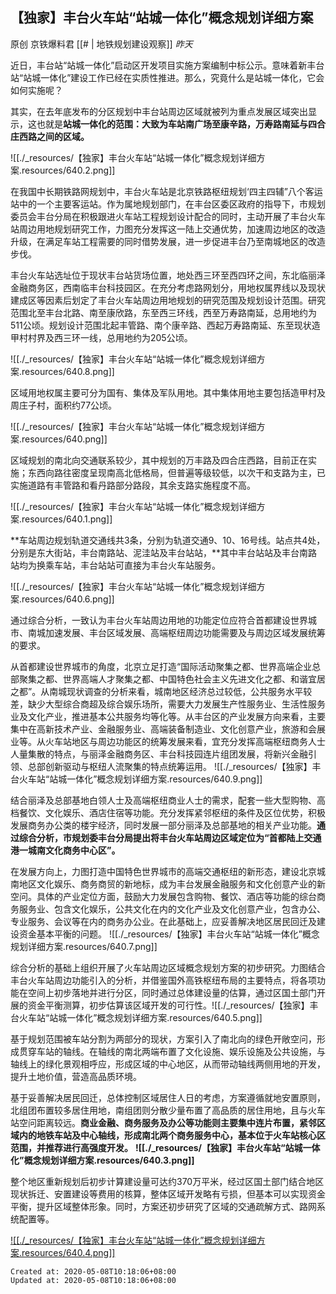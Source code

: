 
## 【独家】丰台火车站“站城一体化”概念规划详细方案

原创 京铁爆料君 [[# | 地铁规划建设观察]] _昨天_

近日，丰台站“站城一体化”启动区开发项目实施方案编制中标公示。意味着新丰台站“站城一体化”建设工作已经在实质性推进。那么，究竟什么是站城一体化，它会如何实施呢？

其实，在去年底发布的分区规划中丰台站周边区域就被列为重点发展区域突出显示，这也就是**站城一体化的范围：大致为车站南广场至康辛路，万寿路南延与四合庄西路之间的区域。**

![[./_resources/【独家】丰台火车站“站城一体化”概念规划详细方案.resources/640.2.png]]

在我国中长期铁路网规划中，丰台火车站是北京铁路枢纽规划‘四主四辅”八个客运站中的一个主要客运站。作为属地规划部门，在丰台区委区政府的指导下，市规划委员会丰台分局在积极跟进火车站工程规划设计配合的同时，主动开展了丰台火车站周边用地规划研究工作，力图充分发挥这一陆上交通优势，加速周边地区的改造升级，在满足车站工程需要的同时借势发展，进一步促进丰台乃至南城地区的改造步伐。

丰台火车站选址位于现状丰台站货场位置，地处西三环至西四环之间，东北临丽泽金融商务区，西南临丰台科技园区。在充分考虑路网划分，用地权属界线以及现状建成区等因素后划定了丰台火车站周边用地规划的研究范围及规划设计范围。研究范围北至丰台北路、南至康欣路，东至西三环线，西至万寿路南延，总用地约为511公顷。规划设计范围北起丰管路、南个康辛路、西起万寿路南延、东至现状造甲村村界及西三环一线，总用地约为205公顷。

![[./_resources/【独家】丰台火车站“站城一体化”概念规划详细方案.resources/640.8.png]]

区域用地权属主要可分为国有、集体及军队用地。其中集体用地主要包括造甲村及周庄子村，面积约77公顷。

![[./_resources/【独家】丰台火车站“站城一体化”概念规划详细方案.resources/640.png]]

区域规划的南北向交通联系较少，其中规划的万丰路及四合庄西路，目前正在实施；东西向路往密度呈现南高北低格局，但普遍等级较低，以次干和支路为主，已实施道路有丰管路和看丹路部分路段，其余支路实施程度不高。

![[./_resources/【独家】丰台火车站“站城一体化”概念规划详细方案.resources/640.1.png]]

**车站周边规划轨道交通线共3条，分别为轨道交通9、10、16号线。站点共4处，分别是东大街站，丰台南路站、泥洼站及丰台站站，**其中丰台站站及丰台南路站均为换乘车站，丰台站站可直接为丰台火车站服务。

![[./_resources/【独家】丰台火车站“站城一体化”概念规划详细方案.resources/640.6.png]]

通过综合分析，一致认为丰台火车站周边用地的功能定位应符合首都建设世界城市、南城加速发展、丰台区域发展、高端枢纽周边功能需要及与周边区域发展统筹的要求。

从首都建设世界城市的角度，北京立足打造“国际活动聚集之都、世界高端企业总部聚集之都、世界高端人才聚集之都、中国特色社会主义先进文化之都、和谐宜居之都”。从南城现状调查的分析来看，城南地区经济总过较低，公共服务水平较差，缺少大型综合商超及综合娱乐场所，需要大力发展生产性服务业、生活性服务业及文化产业，推进基本公共服务均等化等。从丰台区的产业发展方向来看，主要集中在高新技术产业、金融服务业、高端装备制造业、文化创意产业，旅游和会展业等。从火车站地区与周边功能区的统筹发展来看，宜充分发挥高端枢纽商务人士人量集散的特点，与丽泽金融商务区、丰台科技园连片组团发展，将新兴金融引领、总部创新驱动与枢纽人流聚集的特点统筹运用。
![[./_resources/【独家】丰台火车站“站城一体化”概念规划详细方案.resources/640.9.png]]

结合丽泽及总部基地白领人士及高端枢纽商业人士的需求，配套一些大型购物、高档餐饮、文化娱乐、酒店住宿等功能。充分发挥紧邻枢纽的条件及区位优势，积极发展商务办公类的楼宇经济，同时发展一部分丽泽及总部基地的相关产业功能。**通过综合分析，市规划委丰台分局提出将丰台火车站周边区域定位为“首都陆上交通港一城南文化商务中心区”。**

在发展方向上，力图打造中国特色世界城市的高端交通枢纽的新形态，建设北京城南地区文化娱乐、商务商贸的新地标，成为丰台发展金融服务和文化创意产业的新空问。具体的产业定位方面，鼓励大力发展包含购物、餐饮、酒店等功能的综台商务服务业、包含文化娱乐，公共文化在内的文化产业及文化创意产业，包含办公、专业服务、会议等在内的商务办公业。在此基础上，应妥善解决地区居民回迁及建设资金基本平衡的问题。
![[./_resources/【独家】丰台火车站“站城一体化”概念规划详细方案.resources/640.7.png]]

综合分析的基础上组织开展了火车站周边区域概念规划方案的初步研究。力图结合丰台火车站周边功能引入的分析，并借鉴国外高铁枢纽布局的主要特点，将各项功能在空间上初步落地并进行分区，同时通过总体建设量的估算，通过区国土部门开展的资金平衡测算，初步估算该区域开发的可行性。![[./_resources/【独家】丰台火车站“站城一体化”概念规划详细方案.resources/640.5.png]]

基于规划范围被车站分割为两部分的现状，方案引入了南北向的绿色开敞空问，形成贯穿车站的轴线。在轴线的南北两端布置了文化设施、娱乐设施及公共设施，与轴线上的绿化景观相呼应，形成区域的中心地区，从而带动轴线两侧用地的开发，提升土地价值，营造高品质环境。

基于妥善解决居民回迁，总体控制区域居住人日的考虑，方案遵循就地安置原则，北组团布置较多居住用地，南组团则分散少量布置了高品质的居住用地，且与火车站空问距离较远。**商业金融、商务服务及办公等功能则主要集中连片布置，紧邻区域内的地铁车站及中心轴线，形成南北两个商务服务中心，基本位于火车站核心区范围，并推荐进行高强度开发。**
**![[./_resources/【独家】丰台火车站“站城一体化”概念规划详细方案.resources/640.3.png]]**

整个地区重新规划后初步计算建设量可达约370万平米，经过区国土部门结合地区现状拆迁、安置建设等费用的核算，整体区域开发略有亏损，但基本可以实现资金平衡，提升区域整体形象。同时，方案还初步研究了区域的交通疏解方式、路网系统配置等。

[![[./_resources/【独家】丰台火车站“站城一体化”概念规划详细方案.resources/640.4.png]]](https://mp.weixin.qq.com/s/3FSRRVeEngo8nSVknB_CxQ)

    Created at: 2020-05-08T10:18:06+08:00
    Updated at: 2020-05-08T10:18:06+08:00

